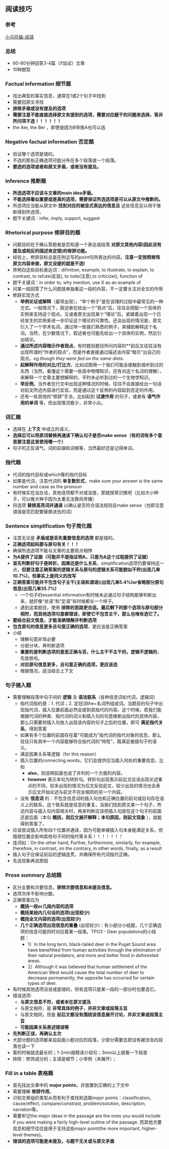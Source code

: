 
## 阅读技巧
### 参考
[小马托福-阅读](http://mp.weixin.qq.com/mp/homepage?__biz=MzA3MDE0MDA4Nw==&hid=7&sn=907e4f5b18b809d548e1a8ead71e2822#wechat_redirect)

### 总结
  - 60-80分钟回答3-4篇（if加试）文章
  - 10种题型

### Factual information  细节题
  - 找出典型的事实信息，通常在1或2个句子中找到
  - 需要回原文寻找
  - __排除矛盾或没有提及的选项__
  - __需要注意不能直接选择原文有提到的选项，需要对应题干的问题来选择，答非所问项不选！！！！！！__
  - the Aer, the Ber ，即使是因为B导致A也可以选

### Negative factual information 否定题
  - 验证哪个选项是错的。
  - 不选的那些正确选项可能分布在多个段落或一个段落。
  - __要选的选项或者和原文矛盾，或者没有提及。__

### Inference 推断题
  - __所选选项不应该与文章的main idea矛盾。__
  - __不能选择看似重要或是真的选项，需要保证所选选项是可以从原文中推断的。__
  - 所选项应当能从原文中 __找到对应的被显式表达的信息且__ 这些信息足以用于推断得到所选项。
  - 题干关键词：infer, imply, support, suggest

### Rhetorical purpose 修辞目的题
  - 问题目的在于确认答题者是否知道一个表达或段落 __对原文其他内容(因此没有提及或相反的描述肯定错)的修辞功能。__
  - 经验上，修辞目标总是在附近写的point句所表达的内容。__注意一定按照修饰原文内容来做，原文没提的就是不选!__
  - 弄明白这些目标表达词：difinition, example, to illustrate, to explain, to contrast, to refute(反驳), to note(注意),to criticize(), function of
  - 题干关键词：in order to, why mention, use X as an example of
  - 问某一段回答了什么问题就单独看这一段的内容，不一定要关注对全文的作用
  - 修辞实现方式
      - __举例论证或解释__（最常出现）。“举个例子”是在说理的过程中最常见的一种方式。一般情况下，叙述者在给出一个“观点”后，往往会搭配一个具体的实例来支持这个观点。又或者原文出现某个“理论”后，紧跟着出现一个已经发生的实例来进一步印证这个理论的可靠性。还会出现的情况是，原文引入了一个学术名词，通过举一些我们熟悉的例子，来辅助解释这个名词。当然，在少数情况下，叙述者也可能先给出一个具体的实例，然后引出结论。
      - __通过所述内容暗示作者观点__。有时题目题目所问内容的**前后文往往没有出现所谓的“作者的观点”，而是作者直接通过描述该内容“暗示”出自己的观点。_eg.though they were fed on the same diets._
      - __起解释作用的对比/打比方__。比如试图用一个我们可能会接触到或听到过的东西（当然，看懂这个需要一些高中物理知识，还有对这个名词的理解），来解释一个文章主要想解释的、平时未必听到过的一个生物学知识。
      - __举反例__。当作者在行文中出现这种情况的时候，往往不会直接给出一句话对前文所述内容进行反驳，而是通过这个反例的内容起到否定的作用。
      - 还有一些其他的“修辞”手法，比如起到 __过渡作用__ 的句子，或者有 __语气作用的单词__ 等，但出现情况极少，非常小众。

### 词汇题
  - 选择在 __上下文__ 中成立的语义。
  - __选择后可以将原词替换再通读下确认句子是否make sense（有的词有多个意思要注意这里使用哪一个）__
  - 句子的正反语气，词的前缀和词根等，当然最好还是记得单词。

### 指代题
  - 代词的指代目标或which等的指代目标
  - 如果是代词，注意代词的 __单复数形式__，make sure your answer is the same number and case as the pronoun
  - 有时候实在没办法，其他选项都不对或没提，那就按常识推吧（比如大小种子，可以推大种子因为太重无法靠风传播）
  - 将选项 __替换高亮词并通读__ 以确认是否符合语法规则且make sense（也即注意谓语是否匹配要替换进去的词）

### Sentence simplification 句子简化题
  - 注意无论是 __矛盾或是丢失重要信息的选项__ 都是错的。
  - __正确选项起码要与原句有关！！！__
  - 确保所选选项不能与文章的主要观点相悖
  - __为A提供了证据（可能并不是指证明A，只是为A这个过程提供了证据）__
  - __首先判断好句子是转折，因果还是什么关系__，simplification选项仍要保持这一点，__但要注意正确答案的逻辑关系与原句的逻辑关系可能貌似不符(出现几率10.7%)，但事实上是同义的改写__
  - __正确答案可能并不包含句子主干(主语和谓语)(出现几率5.4%)or省略部分原句信息(出现几率35.7%)__
      - 一个句子的essential information有时候未必通过句子结构能够判断出来，就好像“状语”和“定语”有时候都长一个样子。
      - 遇到这类题目，使用 __排除的思路更合适。最后剩下的那个选项与原句部分相符，而其他选项句意都错误，即使它不包含主干，那么也唯有选它了。__
  - __要结合前文信息，才能准确理解并判断选项__
  - __包含原句的信息更多且句意正确的选项__，更应该是正确答案
  - 小结
      - 理解句意非常必要
      - 分层分块，再判断选项
      - __重要的是判断选项的意思正确与否，什么主干不主干的，逻辑不逻辑的__，先放放哈。
      - __对应原句信息更多，且句意正确的选项，更应该选__
      - 根据情况，适当结合上下文

### 句子插入题
  - 需要理解段落中句子间的 __逻辑__ 及 __语法联系__（各种信息词如代词，逻辑词）
      - 指代词指的是：1. 代词；2. 定冠词the+名词所组成词。当题目的句子中出现指代词，插入位置前面必然会提到其指代的内容。这个时候，若我们能根据代词的种类、指代词的词义和插入句的句意推断出指代的具体内容，那么只需要将插入句放入出现该内容的句子之后的位置，即可 __满足指代关系__，得到答案
      - 如果有多个位置的前面存在着“可能成为”指代词的指代对象的信息，那么往往只有其中一个内容能够符合指代词的“特性”，既满足被插句子的语义。
      - 满足因果关系等逻辑（for this reason）
      - 插入位置的connecting words，它们会提供应当插入何处的重要信息。比如
          - __also__，则说明前面也说了并列的一个方面的内容。
          - __however__ 表示本句为转折句。转折句出现表示前后文应该出现论述重点的不同，较多出现的情况为后文反驳前文，较少出现的情况也会表示后文开始论述与前文不完全相同的另一个内容。
      - 没有 __信息词__ 的：不包含信息词的插入句也和正确位置的前句或后句存在语义上的联系，这个联系就是信息的重复。当我们找到原文某一个句子，所述内容与插入句内容相关时，再来判断应该把插入句放在这个句子的前面还是后面（本句 __概括，则后文展开解释；本句原因，则前文现象__ ），就能得到答案了。
  - 应该尝试插入所有四个位置并通读，因为可能单被插入句本身能满足关系，但插错位置会影响其他句子间的指代等关系！！！！！！！
  - 连词如：On the other hand, Further, furthermore, similarly, for example, therefore, in contrast, on the contrary, in other words, finally, as a result
  - 插入句子应保证前后的逻辑连贯，并确保所有代词指代正确。
  - 先说现象再说原因

### Prose summary 总结题
  - 区分主要和次要信息，__排除次要信息和未提及信息。__
  - 选项次序不影响分数。
  - 正确答案应为
      - __概括一段or几段内容的选项__
      - __概括某段内几句话的选项(出现较少)__
      - __概括全文内容的选项(出现较少)__
      - __几个正确选项出现信息的重叠__ (出现较少)：有小部分小结题，几个正确选项的信息可能同时对应着某一段落。TPO3 - Deer populations的小结题：
          - 1）In the long term, black-tailed deer in the Puget Sound area have benefitted from human activities through the elimination of their natural predators, and more and better food in deforested areas.
          - 2）Although it was believed that human settlement of the American West would cause the total number of deer to decrease permanently, the opposite has occurred for certain types of deer.
  - 有时候其他选项没说或是错的，但有选项只是某一段的一部分时也要选它。
  - 错误选项:
      - __与原文信息不符，或者未在原文提及__
      - 与原文相符，是 __非常具体的例子，并非文章或段落主旨__
      - 与原文相同，但是 __前后文都没有围绕该信息展开讨论，并非文章或段落主旨__
      - __可能因果关系表述错误等__
  - __先判断正误，再确认主次__
  - 大部分题的选项都来自前面小题对应的段落，少部分需要去把没有被涉及的段落也读一下
  - 蒙的时候就选最长的；1-2min就精读介绍句；3min以上就看一下段首
  - 排除：修饰成分的；主语是细节；小举例（未展开）；

### Fill in a table 表格题
  - 首先找出文章中的 __major points__，并放置到正确的上下文中
  - 需要理解 __修辞作用__。
  - 识别文章组织类型从而有利于查找和选取major points：classification, cause/effect, compare/constrast, problem/solution, description, narration等。
  - 需要牢记the major ideas in the passage are the ones you would include if you were making a fairly high-level outline of the passage. 而其他次要信息和细节往往是用于支持这些major point(the more important, higher-level themes)。
  - __错误的选项可能是未提及，与题干无关或与原文矛盾__
